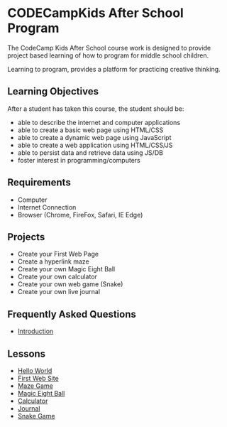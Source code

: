 # CODECampKids After School Program

The CodeCamp Kids After School course work is designed to provide project based learning of how to program for middle school children.

Learning to program, provides a platform for practicing creative thinking.

## Learning Objectives

After a student has taken this course, the student should be:

* able to describe the internet and computer applications
* able to create a basic web page using HTML/CSS
* able to create a dynamic web page using JavaScript
* able to create a web application using HTML/CSS/JS
* able to persist data and retrieve data using JS/DB
* foster interest in programming/computers

## Requirements

* Computer
* Internet Connection
* Browser (Chrome, FireFox, Safari, IE Edge)

## Projects

* Create your First Web Page
* Create a hyperlink maze
* Create your own Magic Eight Ball
* Create your own calculator
* Create your own web game (Snake)
* Create your own live journal

## Frequently Asked Questions

- [Introduction](/intro)

## Lessons

- [Hello World](/1-hello-world)
- [First Web Site](/2-first-web-site)
- [Maze Game](/3-maze-game)
- [Magic Eight Ball](/4-magic-eight-ball)
- [Calculator](/5-calculator)
- [Journal](/6-journal)
- [Snake Game](/7-snake-game)
